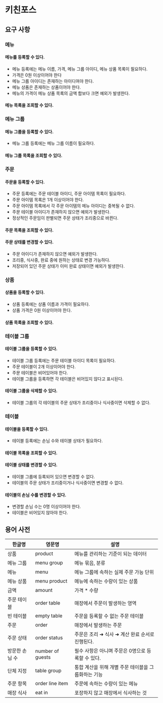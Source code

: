 # 키친포스

## 요구 사항

### 메뉴

#### 메뉴를 등록할 수 있다.
- 메뉴 등록에는 메뉴 이름, 가격, 메뉴 그룹 아이디, 메뉴 상품 목록이 필요하다.
- 가격은 0원 이상이어야 한다
- 메뉴 그룹 아이디는 존재하는 아이디여야 한다.
- 메뉴 상품은 존재하는 상품이어야 한다.
- 메뉴의 가격이 메뉴 상품 목록의 금액 합보다 크면 예외가 발생한다.

#### 메뉴 목록을 조회할 수 있다.

### 메뉴 그룹

#### 메뉴 그룹을 등록할 수 있다.
- 메뉴 그룹 등록에는 메뉴 그룹 이름이 필요하다.

#### 메뉴 그룹 목록을 조회할 수 있다.

### 주문

#### 주문을 등록할 수 있다.
- 주문 등록에는 주문 테이블 아이디, 주문 아이템 목록이 필요하다.
- 주문 아이템 목록은 1개 이상이어야 한다.
- 주문 아이템 목록에서 각 주문 아이템의 메뉴 아이디는 중복될 수 없다.
- 주문 테이블 아이디가 존재하지 않으면 예외가 발생한다.
- 정상적인 주문임이 판별되면 주문 상태가 조리중으로 바뀐다.

#### 주문 목록을 조회할 수 있다.

#### 주문 상태를 변경할 수 있다.
- 주문 아이디가 존재하지 않으면 예외가 발생한다.
- 조리중, 식사중, 완료 중에 원하는 상태로 변경 가능하다.
- 저장되어 있던 주문 상태가 이미 완료 상태이면 예외가 발생한다.

### 상품

#### 상품을 등록할 수 있다.
- 상품 등록에는 상품 이름과 가격이 필요하다.
- 상품 가격은 0원 이상이어야 한다.

#### 상품 목록을 조회할 수 있다.

### 테이블 그룹

#### 테이블 그룹을 등록할 수 있다.
- 테이블 그룹 등록에는 주문 테이블 아이디 목록이 필요하다.
- 주문 테이블이 2개 이상이어야 한다.
- 주문 테이블은 비어있어야 한다.
- 테이블 그룹을 등록하면 각 테이블은 비어있지 않다고 표시된다.

#### 테이블 그룹을 삭제할 수 있다.
- 테이블 그룹의 각 테이블의 주문 상태가 조리중이나 식사중이면 삭제할 수 없다.

### 테이블

#### 테이블을 등록할 수 있다.
- 테이블 등록에는 손님 수와 테이블 상태가 필요하다.

#### 테이블 목록을 조회할 수 있다.

#### 테이블 상태를 변경할 수 있다.
- 테이블 그룹에 등록되어 있으면 변경할 수 없다.
- 테이블의 주문 상태가 조리중이거나 식사중이면 변경할 수 없다.

#### 테이블의 손님 수를 변경할 수 있다.
- 변경할 손님 수는 0명 이상이어야 한다.
- 테이블은 비어있지 않아야 한다.

## 용어 사전

| 한글명 | 영문명 | 설명 |
| --- | --- | --- |
| 상품 | product | 메뉴를 관리하는 기준이 되는 데이터 |
| 메뉴 그룹 | menu group | 메뉴 묶음, 분류 |
| 메뉴 | menu | 메뉴 그룹에 속하는 실제 주문 가능 단위 |
| 메뉴 상품 | menu product | 메뉴에 속하는 수량이 있는 상품 |
| 금액 | amount | 가격 * 수량 |
| 주문 테이블 | order table | 매장에서 주문이 발생하는 영역 |
| 빈 테이블 | empty table | 주문을 등록할 수 없는 주문 테이블 |
| 주문 | order | 매장에서 발생하는 주문 |
| 주문 상태 | order status | 주문은 조리 ➜ 식사 ➜ 계산 완료 순서로 진행된다. |
| 방문한 손님 수 | number of guests | 필수 사항은 아니며 주문은 0명으로 등록할 수 있다. |
| 단체 지정 | table group | 통합 계산을 위해 개별 주문 테이블을 그룹화하는 기능 |
| 주문 항목 | order line item | 주문에 속하는 수량이 있는 메뉴 |
| 매장 식사 | eat in | 포장하지 않고 매장에서 식사하는 것 |
